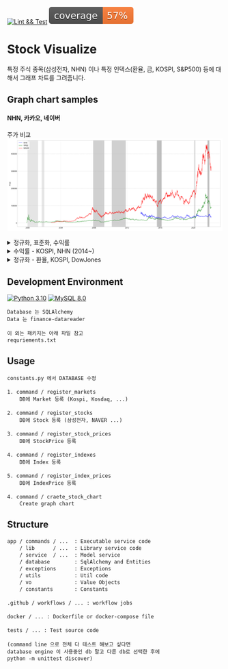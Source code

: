 [![Lint && Test](https://github.com/sanggi-wjg/stock_visualize/actions/workflows/lint_and_test.yml/badge.svg)](https://github.com/sanggi-wjg/stock_visualize/actions/workflows/lint_and_test.yml)
![Coverage](coverage.svg)

# Stock Visualize
특정 주식 종목(삼성전자, NHN) 이나 특정 인덱스(환율, 금, KOSPI, S&P500) 등에 대해서
그래프 차트를 그려줍니다.

## Graph chart samples
#### NHN, 카카오, 네이버 
주가 비교
![1](docs/1.png)

<details>
<summary>정규화, 표준화, 수익률</summary>

정규화
![](docs/2.png)

표준화
![](docs/3.png)

수익률
![](docs/4.png)
</details>


<details>
한결같은 NHN ^^
<summary>수익률 - KOSPI, NHN (2014~) </summary>

![](docs/earn_1.png)
</details>

<details>
<summary>정규화 - 환율, KOSPI, DowJones</summary>
환율과 KOSPI 지수는 반 상관관계 가짐   <br>
KOSPI 와 DowJones 는 상관관계를 가지나 외부요인으로 아닌 경우도 있음

2010~
![](images/1.png)
![](images/2.png)
![](images/3.png)
</details>


## Development Environment
[![Python 3.10](https://img.shields.io/badge/Python-3.10-blue.svg)](https://www.python.org/downloads/release/python-3102/)
[![MySQL 8.0](https://img.shields.io/badge/MySQL-8.0-blue.svg)]()

```shell
Database 는 SQLAlchemy
Data 는 finance-datareader

이 외는 패키지는 아래 파일 참고
requriements.txt
```

## Usage
```shell
constants.py 에서 DATABASE 수정

1. command / register_markets  
    DB에 Market 등록 (Kospi, Kosdaq, ...)

2. command / register_stocks  
    DB에 Stock 등록 (삼성전자, NAVER ...)   

3. command / register_stock_prices
    DB에 StockPrice 등록

4. command / register_indexes
    DB에 Index 등록
    
5. command / register_index_prices
    DB에 IndexPrice 등록
    
4. command / craete_stock_chart
    Create graph chart
```


## Structure
```shell
app / commands / ...  : Executable service code
    / lib      / ...  : Library service code 
    / service  / ...  : Model service
    / database        : SqlAlchemy and Entities
    / exceptions      : Exceptions
    / utils           : Util code
    / vo              : Value Objects
    / constants       : Constants
    
.github / workflows / ... : workflow jobs 

docker / ... : Dockerfile or docker-compose file 

tests / ... : Test source code

(command line 으로 전체 다 테스트 해보고 싶다면
database engine 이 사용중인 db 말고 다른 db로 선택한 후에 
python -m unittest discover)
```
